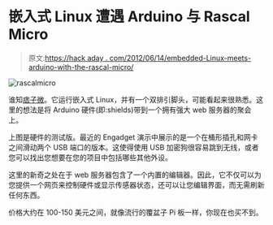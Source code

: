 # 嵌入式 Linux 遭遇 Arduino 与 Rascal Micro

> 原文:[https://hack aday . com/2012/06/14/embedded-Linux-meets-arduino-with-the-rascal-micro/](https://hackaday.com/2012/06/14/embedded-linux-meets-arduino-with-the-rascal-micro/)

![](../Images/3eedf26cc1275826f71c69f6552f042b.png "rascalmicro")

谁知[痞子微](http://rascalmicro.com/)。它运行嵌入式 Linux，并有一个双排引脚头，可能看起来很熟悉。这里的想法是将 Arduino 硬件(即:shields)带到一个拥有强大 web 服务器的聚会上。

上图是硬件的测试版。最近的 Engadget 演示中展示的是一个在桶形插孔和网卡之间滑动两个 USB 端口的版本。这使得使用 USB 加密狗很容易跳到无线，或者您可以找出您想要在您的项目中包括哪些其他外设。

这里的新奇之处在于 web 服务器包含了一个内置的编辑器。因此，它不仅可以为您提供一个网页来控制硬件或显示传感器状态，还可以让您编辑界面，而无需刷新任何东西。

价格大约在 100-150 美元之间，就像流行的覆盆子 Pi 板一样，你现在也买不到。